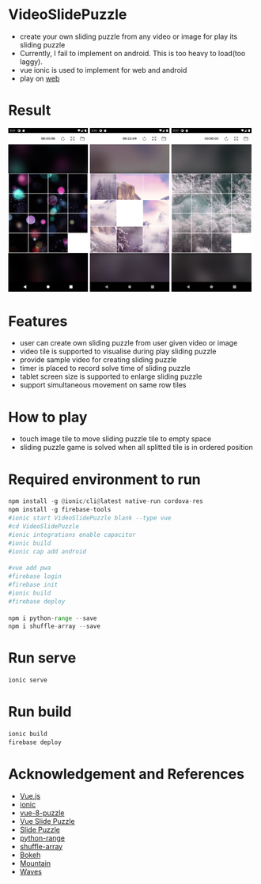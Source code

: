 # VideoSlidePuzzle
- create your own sliding puzzle from any video or image for play its sliding puzzle
- Currently, I fail to implement on android. This is too heavy to load(too laggy). 
- vue ionic is used to implement for web and android
- play on [web](https://slidepuzzle.web.app/)


# Result  
<p float="middle">
  <img src="/doc/screenshot0.png" width="32%" />
  <img src="/doc/screenshot2.png" width="32%" /> 
  <img src="/doc/screenshot3.png" width="32%" />
</p>


# Features
- user can create own sliding puzzle from user given video or image 
- video tile is supported to visualise during play sliding puzzle
- provide sample video for creating sliding puzzle
- timer is placed to record solve time of sliding puzzle
- tablet screen size is supported to enlarge sliding puzzle
- support simultaneous movement on same row tiles 

# How to play
- touch image tile to move sliding puzzle tile to empty space
- sliding puzzle game is solved when all splitted tile is in ordered position

  
# Required environment to run    
```python
npm install -g @ionic/cli@latest native-run cordova-res    
npm install -g firebase-tools
#ionic start VideoSlidePuzzle blank --type vue
#cd VideoSlidePuzzle
#ionic integrations enable capacitor
#ionic build
#ionic cap add android

#vue add pwa
#firebase login
#firebase init
#ionic build
#firebase deploy

npm i python-range --save
npm i shuffle-array --save
```

# Run serve
```python
ionic serve
```

# Run build   
```python
ionic build
firebase deploy
```
  
# Acknowledgement and References  
- [Vue.js](https://vuejs.org/)
- [ionic](https://ionicframework.com/)
- [vue-8-puzzle](https://github.com/meganetaaan/vue-8-puzzle)
- [Vue Slide Puzzle](https://codepen.io/oldcoyote/pen/OwJvxV)
- [Slide Puzzle](https://codepen.io/mkeke/pen/ByzXeJ) 
- [python-range](https://github.com/michal-perlakowski/range)
- [shuffle-array](https://github.com/pazguille/shuffle-array)
- [Bokeh](https://pixabay.com/videos/id-55859/) 
- [Mountain](https://pixabay.com/videos/id-65953/) 
- [Waves](https://pixabay.com/videos/id-61950/) 
